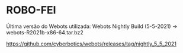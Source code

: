 # ROBO-FEI

Última versão do Webots utilizada: Webots Nightly Build (5-5-2021) -> webots-R2021b-x86-64.tar.bz2

https://github.com/cyberbotics/webots/releases/tag/nightly_5_5_2021

